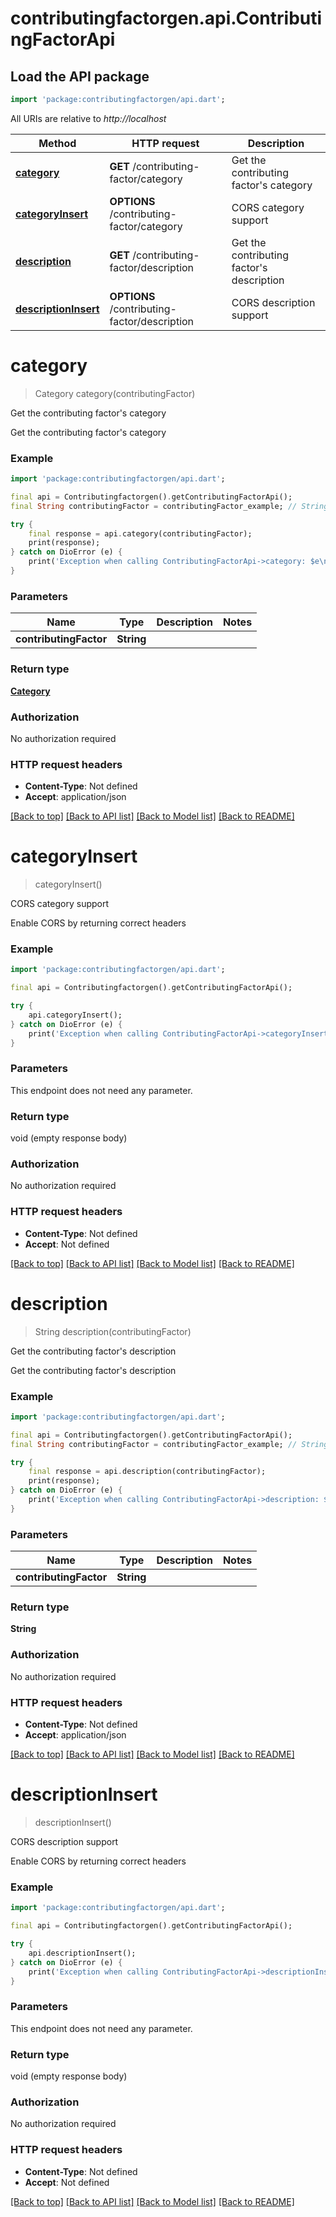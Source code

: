 # contributingfactorgen.api.ContributingFactorApi

## Load the API package
```dart
import 'package:contributingfactorgen/api.dart';
```

All URIs are relative to *http://localhost*

Method | HTTP request | Description
------------- | ------------- | -------------
[**category**](ContributingFactorApi.md#category) | **GET** /contributing-factor/category | Get the contributing factor&#39;s category
[**categoryInsert**](ContributingFactorApi.md#categoryinsert) | **OPTIONS** /contributing-factor/category | CORS category support
[**description**](ContributingFactorApi.md#description) | **GET** /contributing-factor/description | Get the contributing factor&#39;s description
[**descriptionInsert**](ContributingFactorApi.md#descriptioninsert) | **OPTIONS** /contributing-factor/description | CORS description support


# **category**
> Category category(contributingFactor)

Get the contributing factor's category

Get the contributing factor's category 

### Example
```dart
import 'package:contributingfactorgen/api.dart';

final api = Contributingfactorgen().getContributingFactorApi();
final String contributingFactor = contributingFactor_example; // String | 

try {
    final response = api.category(contributingFactor);
    print(response);
} catch on DioError (e) {
    print('Exception when calling ContributingFactorApi->category: $e\n');
}
```

### Parameters

Name | Type | Description  | Notes
------------- | ------------- | ------------- | -------------
 **contributingFactor** | **String**|  | 

### Return type

[**Category**](Category.md)

### Authorization

No authorization required

### HTTP request headers

 - **Content-Type**: Not defined
 - **Accept**: application/json

[[Back to top]](#) [[Back to API list]](../README.md#documentation-for-api-endpoints) [[Back to Model list]](../README.md#documentation-for-models) [[Back to README]](../README.md)

# **categoryInsert**
> categoryInsert()

CORS category support

Enable CORS by returning correct headers 

### Example
```dart
import 'package:contributingfactorgen/api.dart';

final api = Contributingfactorgen().getContributingFactorApi();

try {
    api.categoryInsert();
} catch on DioError (e) {
    print('Exception when calling ContributingFactorApi->categoryInsert: $e\n');
}
```

### Parameters
This endpoint does not need any parameter.

### Return type

void (empty response body)

### Authorization

No authorization required

### HTTP request headers

 - **Content-Type**: Not defined
 - **Accept**: Not defined

[[Back to top]](#) [[Back to API list]](../README.md#documentation-for-api-endpoints) [[Back to Model list]](../README.md#documentation-for-models) [[Back to README]](../README.md)

# **description**
> String description(contributingFactor)

Get the contributing factor's description

Get the contributing factor's description 

### Example
```dart
import 'package:contributingfactorgen/api.dart';

final api = Contributingfactorgen().getContributingFactorApi();
final String contributingFactor = contributingFactor_example; // String | 

try {
    final response = api.description(contributingFactor);
    print(response);
} catch on DioError (e) {
    print('Exception when calling ContributingFactorApi->description: $e\n');
}
```

### Parameters

Name | Type | Description  | Notes
------------- | ------------- | ------------- | -------------
 **contributingFactor** | **String**|  | 

### Return type

**String**

### Authorization

No authorization required

### HTTP request headers

 - **Content-Type**: Not defined
 - **Accept**: application/json

[[Back to top]](#) [[Back to API list]](../README.md#documentation-for-api-endpoints) [[Back to Model list]](../README.md#documentation-for-models) [[Back to README]](../README.md)

# **descriptionInsert**
> descriptionInsert()

CORS description support

Enable CORS by returning correct headers 

### Example
```dart
import 'package:contributingfactorgen/api.dart';

final api = Contributingfactorgen().getContributingFactorApi();

try {
    api.descriptionInsert();
} catch on DioError (e) {
    print('Exception when calling ContributingFactorApi->descriptionInsert: $e\n');
}
```

### Parameters
This endpoint does not need any parameter.

### Return type

void (empty response body)

### Authorization

No authorization required

### HTTP request headers

 - **Content-Type**: Not defined
 - **Accept**: Not defined

[[Back to top]](#) [[Back to API list]](../README.md#documentation-for-api-endpoints) [[Back to Model list]](../README.md#documentation-for-models) [[Back to README]](../README.md)

